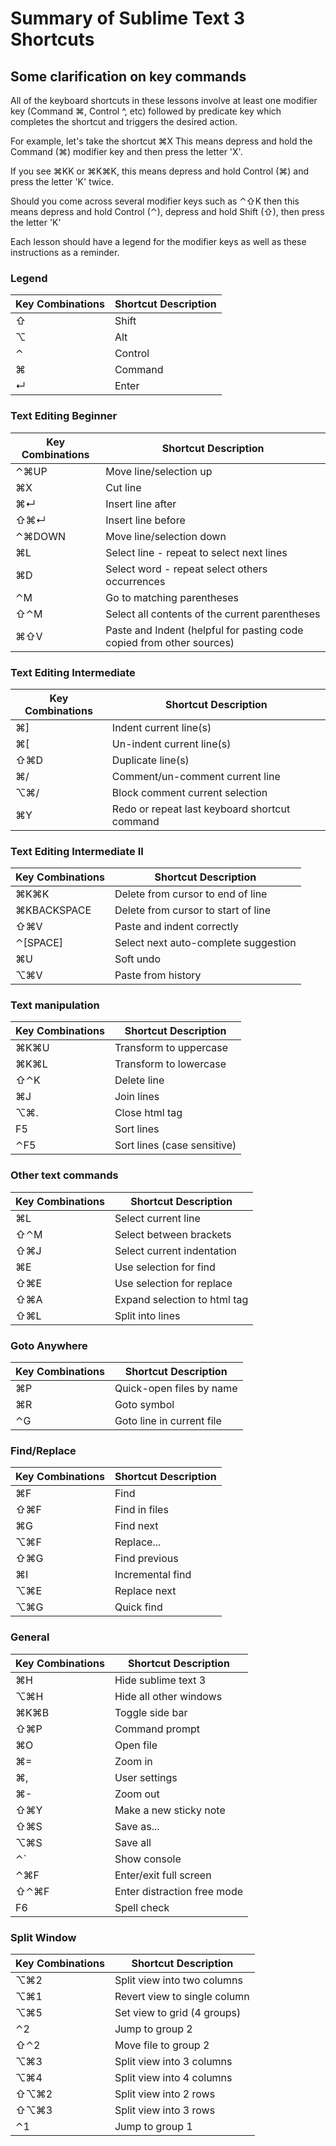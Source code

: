 # Summary of Sublime Text 3 Shortcuts

## Some clarification on key commands
All of the keyboard shortcuts in these lessons involve at least one modifier key (Command ⌘, Control ^, etc) followed by predicate key which completes the shortcut and triggers the desired action.

For example, let's take the shortcut ⌘X
This means depress and hold the Command (⌘) modifier key and then press the letter 'X'.

If you see ⌘KK or ⌘K⌘K, this means depress and hold Control (⌘) and press the letter 'K' twice.

Should you come across several modifier keys such as ⌃⇧K
then this means depress and hold Control (⌃), depress and hold Shift (⇧), then press the letter 'K'

Each lesson should have a legend for the modifier keys as well as these instructions as a reminder.


### Legend
|      Key Combinations           |   Shortcut Description      |
| ------------------------------- | ------------------------ |
| ⇧ | Shift | 
| ⌥ | Alt | 
| ⌃ | Control |
| ⌘ | Command |
| ↵ | Enter |

### Text Editing Beginner
|      Key Combinations           |   Shortcut Description      |
| ------------------------------- | ------------------------ |
|	⌃⌘UP	 	| Move line/selection up |
|	⌘X 		| Cut line |
|	⌘↵ 		| Insert line after |
|	⇧⌘↵ 		| Insert line before |
|	⌃⌘DOWN | Move line/selection down |
|	⌘L 		| Select line - repeat to select next lines |
|	 ⌘D 		| Select word - repeat select others occurrences |
|	⌃M 		| Go to matching parentheses |
|	⇧⌃M 		| Select all contents of the current parentheses |
| ⌘⇧V		| Paste and Indent (helpful for pasting code copied from other sources) |

### Text Editing Intermediate
|      Key Combinations           |   Shortcut Description      |
| ------------------------------- | ------------------------ |
| ⌘] 	| Indent current line(s) |
| ⌘[ 	| Un-indent current line(s) |
| ⇧⌘D | Duplicate line(s) |
| ⌘/ 	| Comment/un-comment current line |
| ⌥⌘/ | Block comment current selection |
| ⌘Y 	| Redo or repeat last keyboard shortcut command |

### Text Editing Intermediate II
|      Key Combinations           |   Shortcut Description      |
| ------------------------------- | ------------------------ |
| ⌘K⌘K 				| Delete from cursor to end of line |
| ⌘KBACKSPACE | Delete from cursor to start of line |
| ⇧⌘V 				| Paste and indent correctly |
| ⌃[SPACE]	 	| Select next auto-complete suggestion |
| ⌘U 					| Soft undo |
| ⌥⌘V 				| Paste from history |

### Text manipulation
|      Key Combinations           |   Shortcut Description      |
| ------------------------------- | ------------------------ |
| ⌘K⌘U 	| Transform to uppercase|
| ⌘K⌘L 	| Transform to lowercase|
| ⇧⌃K  	| Delete line|
| ⌘J 	 	|Join lines|
| ⌥⌘.  	| Close html tag|
| F5 		| Sort lines|
| ⌃F5 	|Sort lines (case sensitive)|

### Other text commands
|      Key Combinations           |   Shortcut Description      |
| ------------------------------- | ------------------------ |
| ⌘L 	| Select current line|
| ⇧⌃M | Select between brackets|
| ⇧⌘J | Select current indentation |
| ⌘E 	| Use selection for find |
| ⇧⌘E | Use selection for replace |
| ⇧⌘A | Expand selection to html tag |
| ⇧⌘L | Split into lines  |

### Goto Anywhere
|      Key Combinations           |   Shortcut Description      |
| ------------------------------- | ------------------------ |
| ⌘P | Quick-open files by name |
| ⌘R | Goto symbol |
| ⌃G | Goto line in current file|


### Find/Replace
|      Key Combinations           |   Shortcut Description      |
| ------------------------------- | ------------------------ |
| ⌘F 	| Find |
| ⇧⌘F | Find in files |
| ⌘G 	| Find next |
| ⌥⌘F | Replace... |
| ⇧⌘G | Find previous |
| ⌘I 	| Incremental find |
| ⌥⌘E | Replace next |
| ⌥⌘G | Quick find |

### General
|      Key Combinations           |   Shortcut Description      |
| ------------------------------- | ------------------------ |
| ⌘H 		| Hide sublime text 3 |
| ⌥⌘H 	| Hide all other windows |
| ⌘K⌘B 	| Toggle side bar |
| ⇧⌘P 	| Command prompt |
| ⌘O  	|Open file |
| ⌘= 		| Zoom in |
| ⌘, 		|User settings|
| ⌘- 		| Zoom out |
| ⇧⌘Y 	| Make a new sticky note |
| ⇧⌘S 	| Save as...|
| ⌥⌘S 	| Save all |
| ⌃` 		| Show console |
| ⌃⌘F 	| Enter/exit full screen |
| ⇧⌃⌘F 	| Enter distraction free mode |
| F6 		| Spell check |

### Split Window
|      Key Combinations           |   Shortcut Description      |
| ------------------------------- | ------------------------ |
| ⌥⌘2 |Split view into two columns|
| ⌥⌘1 |Revert view to single column|
| ⌥⌘5 | Set view to grid (4 groups)|
| ⌃2  | Jump to group 2|
| ⇧⌃2	| Move file to group 2|
| ⌥⌘3 |Split view into 3 columns|
| ⌥⌘4 |Split view into 4 columns|
| ⇧⌥⌘2| Split view into 2 rows|
| ⇧⌥⌘3| Split view into 3 rows|
| ⌃1 	|Jump to group 1|